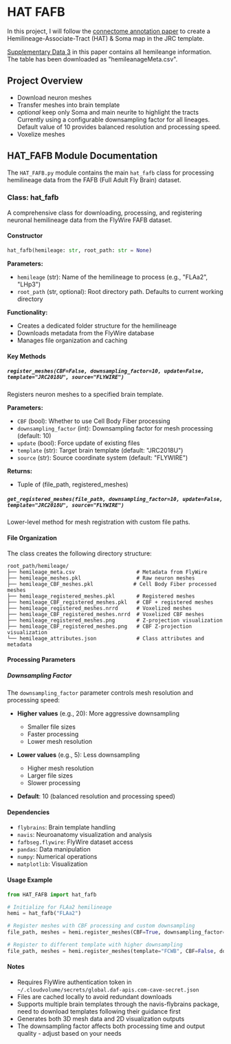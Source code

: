 # HAT FAFB 

In this project, I will follow the [connectome annotation paper](https://www.nature.com/articles/s41586-024-07686-5#Sec14) to create a Hemilineage-Associate-Tract (HAT) & Soma map in the JRC template. 

[Supplementary Data 3](https://static-content.springer.com/esm/art%3A10.1038%2Fs41586-024-07686-5/MediaObjects/41586_2024_7686_MOESM7_ESM.csv) in this paper contains all hemileange information. The table has been downloaded as "hemileanageMeta.csv". 

## Project Overview

- Download neuron meshes
- Transfer meshes into brain template
- *optional* keep only Soma and main neurite to highlight the tracts
    Currently using a configurable downsampling factor for all lineages. Default value of 10 provides balanced resolution and processing speed.
- Voxelize meshes

## HAT_FAFB Module Documentation

The `HAT_FAFB.py` module contains the main `hat_fafb` class for processing hemilineage data from the FAFB (Full Adult Fly Brain) dataset.

### Class: hat_fafb

A comprehensive class for downloading, processing, and registering neuronal hemilineage data from the FlyWire FAFB dataset.

#### Constructor

```python
hat_fafb(hemileage: str, root_path: str = None)
```

**Parameters:**
- `hemileage` (str): Name of the hemilineage to process (e.g., "FLAa2", "LHp3")
- `root_path` (str, optional): Root directory path. Defaults to current working directory

**Functionality:**
- Creates a dedicated folder structure for the hemilineage
- Downloads metadata from the FlyWire database
- Manages file organization and caching

#### Key Methods

##### `register_meshes(CBF=False, downsampling_factor=10, update=False, template="JRC2018U", source="FLYWIRE")`

Registers neuron meshes to a specified brain template.

**Parameters:**
- `CBF` (bool): Whether to use Cell Body Fiber processing
- `downsampling_factor` (int): Downsampling factor for mesh processing (default: 10)
- `update` (bool): Force update of existing files
- `template` (str): Target brain template (default: "JRC2018U")
- `source` (str): Source coordinate system (default: "FLYWIRE")

**Returns:**
- Tuple of (file_path, registered_meshes)

##### `get_registered_meshes(file_path, downsampling_factor=10, update=False, template="JRC2018U", source="FLYWIRE")`

Lower-level method for mesh registration with custom file paths.

#### File Organization

The class creates the following directory structure:

```
root_path/hemileage/
├── hemileage_meta.csv                    # Metadata from FlyWire
├── hemileage_meshes.pkl                  # Raw neuron meshes
├── hemileage_CBF_meshes.pkl             # Cell Body Fiber processed meshes
├── hemileage_registered_meshes.pkl       # Registered meshes
├── hemileage_CBF_registered_meshes.pkl   # CBF + registered meshes
├── hemileage_registered_meshes.nrrd      # Voxelized meshes
├── hemileage_CBF_registered_meshes.nrrd  # Voxelized CBF meshes
├── hemileage_registered_meshes.png       # Z-projection visualization
├── hemileage_CBF_registered_meshes.png   # CBF Z-projection visualization
└── hemileage_attributes.json             # Class attributes and metadata
```

#### Processing Parameters

##### Downsampling Factor
The `downsampling_factor` parameter controls mesh resolution and processing speed:

- **Higher values** (e.g., 20): More aggressive downsampling
  - Smaller file sizes
  - Faster processing
  - Lower mesh resolution
  
- **Lower values** (e.g., 5): Less downsampling
  - Higher mesh resolution
  - Larger file sizes
  - Slower processing
  
- **Default**: 10 (balanced resolution and processing speed)

#### Dependencies

- `flybrains`: Brain template handling
- `navis`: Neuroanatomy visualization and analysis
- `fafbseg.flywire`: FlyWire dataset access
- `pandas`: Data manipulation
- `numpy`: Numerical operations
- `matplotlib`: Visualization

#### Usage Example

```python
from HAT_FAFB import hat_fafb

# Initialize for FLAa2 hemilineage
hemi = hat_fafb("FLAa2")

# Register meshes with CBF processing and custom downsampling
file_path, meshes = hemi.register_meshes(CBF=True, downsampling_factor=5)

# Register to different template with higher downsampling
file_path, meshes = hemi.register_meshes(template="FCWB", CBF=False, downsampling_factor=20)
```

#### Notes

- Requires FlyWire authentication token in `~/.cloudvolume/secrets/global.daf-apis.com-cave-secret.json`
- Files are cached locally to avoid redundant downloads
- Supports multiple brain templates through the navis-flybrains package, need to download templates following their guidance first
- Generates both 3D mesh data and 2D visualization outputs
- The downsampling factor affects both processing time and output quality - adjust based on your needs

